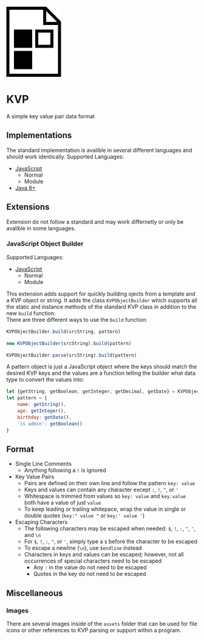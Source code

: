 ![KVP Icon](assets/kvp.png "KVP Icon")
# KVP
A simple key value pair data format
## Implementations
The standard implementation is avalible in several different languages and should work identically.
Supported Languages:
+ [JavaScript](https://github.com/SteveBeeblebrox/KVP/tree/master/Standard/javascript)
  + Normal
  + Module
+ [Java 8+](https://github.com/SteveBeeblebrox/KVP/tree/master/Standard/java)
## Extensions
Extension do not follow a standard and may work differnetly or only be avalible in some languages.
### JavaScript Object Builder
Supported Languages:
+ [JavaScript](https://github.com/SteveBeeblebrox/KVP/tree/master/Extensions/javascript)
  + Normal
  + Module  
  
This extension adds support for quickly building ojects from a template and a KVP object or string. It adds the class `KVPObjectBuilder` which supports all the static and instance methods of the standard KVP class in addition to the new `build` function.  
There are three different ways to use the `build` function:
  ```javascript
  KVPObjectBuilder.build(srcString, pattern)
  ```

  ```javascript
  new KVPObjectBuilder(srcString).build(pattern)
  ```

  ```javascript
  KVPObjectBuilder.parse(srcString).build(pattern)
  ```
A pattern object is just a JavaScript object where the keys should match the desired KVP keys and the values are a function telling the builder what data type to convert the values into:
```javascript
let {getString, getBoolean, getInteger, getDecimal, getDate} = KVPObjectBuilder;
let pattern = {
    name: getString(),
    age: getInteger(),
    birthday: getDate(),
    'is admin': getBoolean()
}
```
## Format
+ Single Line Comments
  + Anything following a `!` is ignored
+ Key Value Pairs
  + Pairs are defined on their own line and follow the pattern `key: value`
  + Keys and values can contain any character except `:`, `!`, `"`, or `'`
  + Whitespace is trimmed from values so `key: value` and `key:value` both have a value of just `value`
  + To keep leading or trailing whitepace, wrap the value in single or double quotes (`key:" value "` or `key:' value '`)
+ Escaping Characters
  + The following characters may be escaped when needed: `$`, `!`, `:`, `"`, `'`, and `\n`
  + For `$`, `!`, `:`, `"`, or `'`, simply type a `$` before the character to be escaped
  + To escape a newline (`\n`), use `$endline` instead
  + Characters in keys and values can be escaped; however, not all occurrences of special characters need to be escaped
    + Any `:` in the value do not need to be escaped
    + Quotes in the key do not need to be escaped
## Miscellaneous
### Images
There are several images inside of the `assets` folder that can be used for file icons or other references to KVP parsing or support within a program.
